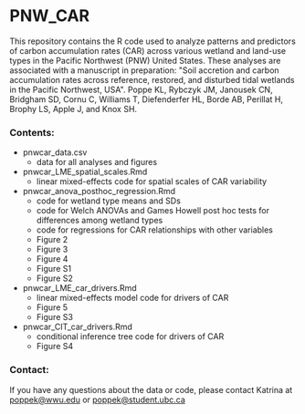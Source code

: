 # PNW_CAR

This repository contains the R code used to analyze patterns and predictors of carbon accumulation rates (CAR) across various wetland and land-use types in the Pacific Northwest (PNW) United States. These analyses are associated with a manuscript in preparation: "Soil accretion and carbon accumulation rates across reference, restored, and disturbed tidal wetlands in the Pacific Northwest, USA". Poppe KL, Rybczyk JM, Janousek CN, Bridgham SD, Cornu C, Williams T, Diefenderfer HL, Borde AB, Perillat H, Brophy LS, Apple J, and Knox SH. 

### Contents:

- pnwcar_data.csv
    - data for all analyses and figures
- pnwcar_LME_spatial_scales.Rmd
    - linear mixed-effects code for spatial scales of CAR variability
- pnwcar_anova_posthoc_regression.Rmd
    - code for wetland type means and SDs
    - code for Welch ANOVAs and Games Howell post hoc tests for differences among wetland types
    - code for regressions for CAR relationships with other variables
    - Figure 2
    - Figure 3
    - Figure 4
    - Figure S1
    - Figure S2
- pnwcar_LME_car_drivers.Rmd
    - linear mixed-effects model code for drivers of CAR
    - Figure 5
    - Figure S3
- pnwcar_CIT_car_drivers.Rmd
    - conditional inference tree code for drivers of CAR
    - Figure S4
      

### Contact:

If you have any questions about the data or code, please contact Katrina at poppek@wwu.edu or poppek@student.ubc.ca

